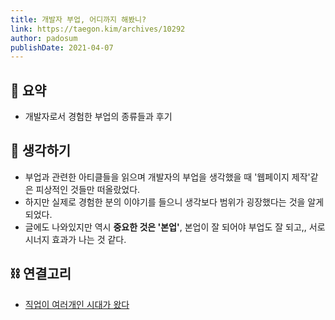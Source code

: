 ```yaml
---
title: 개발자 부업, 어디까지 해봤니?
link: https://taegon.kim/archives/10292
author: padosum
publishDate: 2021-04-07
---
```

## 📝 요약 
- 개발자로서 경험한 부업의 종류들과 후기  


## 🤔 생각하기   
- 부업과 관련한 아티클들을 읽으며 개발자의 부업을 생각했을 때 '웹페이지 제작'같은 피상적인 것들만 떠올랐었다.  
- 하지만 실제로 경험한 분의 이야기를 들으니 생각보다 범위가 굉장했다는 것을 알게되었다.  
- 글에도 나와있지만 역시 **중요한 것은 '본업'**, 본업이 잘 되어야 부업도 잘 되고,, 서로 시너지 효과가 나는 것 같다.  

## ⛓ 연결고리
- [직업이 여러개인 시대가 왔다](../Business/the-era-of-many-job-has-come)